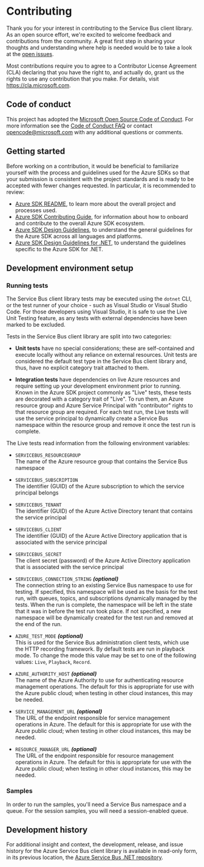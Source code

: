 # Contributing

Thank you for your interest in contributing to the Service Bus client library.  As an open source effort, we're excited to welcome feedback and contributions from the community.  A great first step in sharing your thoughts and understanding where help is needed would be to take a look at the [open issues](https://github.com/Azure/azure-sdk-for-net/issues?q=is%3Aopen+is%3Aissue+label%3AClient+label%3A%22Service+Bus%22).

Most contributions require you to agree to a Contributor License Agreement (CLA) declaring that you have the right to, and actually do, grant us the rights to use any contribution that you make. For details, visit https://cla.microsoft.com.

## Code of conduct

This project has adopted the [Microsoft Open Source Code of Conduct](https://opensource.microsoft.com/codeofconduct/). For more information see the [Code of Conduct FAQ](https://opensource.microsoft.com/codeofconduct/faq/) or contact [opencode@microsoft.com](mailto:opencode@microsoft.com) with any additional questions or comments.

## Getting started

Before working on a contribution, it would be beneficial to familiarize yourself with the process and guidelines used for the Azure SDKs so that your submission is consistent with the project standards and is ready to be accepted with fewer changes requested.  In particular, it is recommended to review:

  - [Azure SDK README](https://github.com/Azure/azure-sdk), to learn more about the overall project and processes used.
  - [Azure SDK Contributing Guide](https://github.com/Azure/azure-sdk-for-net/blob/master/CONTRIBUTING.md), for information about how to onboard and contribute to the overall Azure SDK ecosystem.
  - [Azure SDK Design Guidelines](https://azure.github.io/azure-sdk/general_introduction.html), to understand the general guidelines for the Azure SDK across all languages and platforms.
  - [Azure SDK Design Guidelines for .NET](https://azure.github.io/azure-sdk/dotnet_introduction.html), to understand the guidelines specific to the Azure SDK for .NET.

## Development environment setup

### Running tests

The Service Bus client library tests may be executed using the `dotnet` CLI, or the test runner of your choice - such as Visual Studio or Visual Studio Code.  For those developers using Visual Studio, it is safe to use the Live Unit Testing feature, as any tests with external dependencies have been marked to be excluded.

Tests in the Service Bus client library are split into two categories:

- **Unit tests** have no special considerations; these are self-contained and execute locally without any reliance on external resources.  Unit tests are considered the default test type in the Service Bus client library and, thus, have no explicit category trait attached to them.

- **Integration tests** have dependencies on live Azure resources and require setting up your development environment prior to running.  Known in the Azure SDK project commonly as "Live" tests, these tests are decorated with a category trait of "Live".  To run them, an Azure resource group and Azure Service Principal with "contributor" rights to that resource group are required.  For each test run, the Live tests will use the service principal to dynamically create a Service Bus namespace within the resource group and remove it once the test run is complete.

The Live tests read information from the following environment variables:

- `SERVICEBUS_RESOURCEGROUP`\
  The name of the Azure resource group that contains the Service Bus namespace

- `SERVICEBUS_SUBSCRIPTION`\
  The identifier (GUID) of the Azure subscription to which the service principal belongs

- `SERVICEBUS_TENANT`\
  The identifier (GUID) of the Azure Active Directory tenant that contains the service principal

- `SERVICEBUS_CLIENT`\
  The identifier (GUID) of the Azure Active Directory application that is associated with the service principal

- `SERVICEBUS_SECRET`\
  The client secret (password) of the Azure Active Directory application that is associated with the service principal
  
- `SERVICEBUS_CONNECTION_STRING` _**(optional)**_\
  The connection string to an existing Service Bus namespace to use for testing.  If specified, this namespace will be used as the basis for the test run, with queues, topics, and subscriptions dynamically managed by the tests.  When the run is complete, the namespace will be left in the state that it was in before the test run took place.  If not specified, a new namespace will be dynamically created for the test run and removed at the end of the run.
  
- `AZURE_TEST_MODE` _**(optional)**_\
  This is used for the Service Bus administration client tests, which use the HTTP recording framework.  By default tests are run in playback mode. To change the mode this value may be set to one of the following values: `Live`, `Playback`, `Record`.

- `AZURE_AUTHORITY_HOST` _**(optional)**_\
  The name of the Azure Authority to use for authenticating resource management operations.  The default for this is appropriate for use with the Azure public cloud; when testing in other cloud instances, this may be needed.
  
- `SERVICE_MANAGEMENT_URL` _**(optional)**_\
  The URL of the endpoint responsible for service management operations in Azure.  The default for this is appropriate for use with the Azure public cloud; when testing in other cloud instances, this may be needed.
  
- `RESOURCE_MANAGER_URL` _**(optional)**_\
  The URL of the endpoint responsible for resource management operations in Azure.  The default for this is appropriate for use with the Azure public cloud; when testing in other cloud instances, this may be needed.

### Samples

In order to run the samples, you'll need a Service Bus namespace and a queue. For the session samples, you will need a session-enabled queue.

## Development history

For additional insight and context, the development, release, and issue history for the Azure Service Bus client library is available in read-only form, in its previous location, the [Azure Service Bus .NET repository](https://github.com/Azure/azure-service-bus-dotnet).
